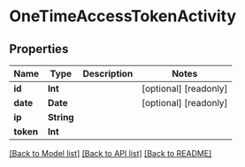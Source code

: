 # OneTimeAccessTokenActivity

## Properties

Name | Type | Description | Notes
------------ | ------------- | ------------- | -------------
**id** | **Int** |  | [optional] [readonly] 
**date** | **Date** |  | [optional] [readonly] 
**ip** | **String** |  | 
**token** | **Int** |  | 

[[Back to Model list]](../#documentation-for-models) [[Back to API list]](../#documentation-for-api-endpoints) [[Back to README]](../)


